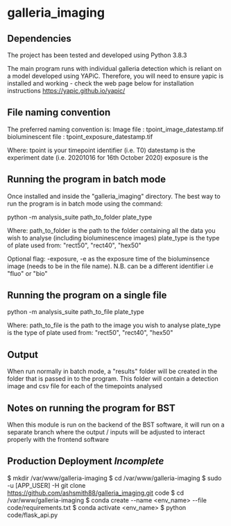 # galleria_imaging

## Dependencies
The project has been tested and developed using Python 3.8.3

The main program runs with individual galleria detection which is reliant on a model developed using YAPiC.
Therefore, you will need to ensure yapic is installed and working - check the web page below for installation instructions
https://yapic.github.io/yapic/


## File naming convention
The preferred naming convention is:
Image file : tpoint_image_datestamp.tif
bioluminescent file : tpoint_exposure_datestamp.tif

Where:
tpoint is your timepoint identifier (i.e. T0)
datestamp is the experiment date (i.e. 20201016 for 16th October 2020)
exposure is the

## Running the program in batch mode

Once installed and inside the "galleria_imaging" directory. The best way to run the program is in batch mode using the command:

python -m analysis_suite path_to_folder plate_type

Where:
path_to_folder is the path to the folder containing all the data you wish to analyse (including bioluminescence images)
plate_type is the type of plate used from: "rect50", "rect40", "hex50"

Optional flag:
-exposure, -e as the exposure time of the bioluminsence image (needs to be in the file name). N.B. can be a different identifier i.e "fluo" or "bio"

## Running the program on a single file

python -m analysis_suite path_to_file plate_type

Where:
path_to_file is the path to the image you wish to analyse
plate_type is the type of plate used from: "rect50", "rect40", "hex50"

## Output

When run normally in batch mode, a "results" folder will be created in the folder that is passed in to the program.
This folder will contain a detection image and csv file for each of the timepoints analysed

## Notes on running the program for BST
When this module is run on the backend of the BST software, it will run on a separate branch where the output / inputs will
be adjusted to interact properly with the frontend software

## Production Deployment *Incomplete*

$ mkdir /var/www/galleria-imaging
$ cd /var/www/galleria-imaging
$ sudo -u [APP_USER] -H git clone https://github.com/ashsmith88/galleria_imaging.git code
$ cd /var/www/galleria-imaging
$ conda create --name <env_name> --file code/requirements.txt
$ conda activate <env_name>
$ python code/flask_api.py
